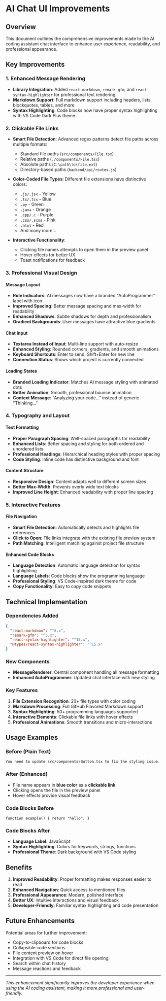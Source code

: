 # AI Chat UI Improvements

## Overview
This document outlines the comprehensive improvements made to the AI coding assistant chat interface to enhance user experience, readability, and professional appearance.

## Key Improvements

### 1. **Enhanced Message Rendering**
- **Library Integration**: Added `react-markdown`, `remark-gfm`, and `react-syntax-highlighter` for professional text rendering
- **Markdown Support**: Full markdown support including headers, lists, blockquotes, tables, and more
- **Syntax Highlighting**: Code blocks now have proper syntax highlighting with VS Code Dark Plus theme

### 2. **Clickable File Links**
- **Smart File Detection**: Advanced regex patterns detect file paths across multiple formats:
  - Standard file paths (`src/components/File.tsx`)
  - Relative paths (`./components/File.tsx`)
  - Absolute paths (`C:\path\to\file.ext`)
  - Directory-based paths (`backend/api/routes.js`)

- **Color-Coded File Types**: Different file extensions have distinctive colors:
  - `.js/.jsx` - Yellow
  - `.ts/.tsx` - Blue
  - `.py` - Green
  - `.java` - Orange
  - `.cpp/.c` - Purple
  - `.css/.scss` - Pink
  - `.html` - Red
  - And many more...

- **Interactive Functionality**: 
  - Clicking file names attempts to open them in the preview panel
  - Hover effects for better UX
  - Toast notifications for feedback

### 3. **Professional Visual Design**

#### Message Layout
- **Role Indicators**: AI messages now have a branded "AutoProgrammer" label with icon
- **Improved Spacing**: Better message spacing and max-width for readability
- **Enhanced Shadows**: Subtle shadows for depth and professionalism
- **Gradient Backgrounds**: User messages have attractive blue gradients

#### Chat Input
- **Textarea Instead of Input**: Multi-line support with auto-resize
- **Enhanced Styling**: Rounded corners, gradients, and smooth animations
- **Keyboard Shortcuts**: Enter to send, Shift+Enter for new line
- **Connection Status**: Shows which project is currently connected

#### Loading States
- **Branded Loading Indicator**: Matches AI message styling with animated dots
- **Better Animation**: Smooth, professional bounce animation
- **Context Message**: "Analyzing your code..." instead of generic "Thinking..."

### 4. **Typography and Layout**

#### Text Formatting
- **Proper Paragraph Spacing**: Well-spaced paragraphs for readability
- **Enhanced Lists**: Better spacing and styling for both ordered and unordered lists
- **Professional Headings**: Hierarchical heading styles with proper spacing
- **Code Styling**: Inline code has distinctive background and font

#### Content Structure
- **Responsive Design**: Content adapts well to different screen sizes
- **Better Max-Width**: Prevents overly wide text blocks
- **Improved Line Height**: Enhanced readability with proper line spacing

### 5. **Interactive Features**

#### File Navigation
- **Smart File Detection**: Automatically detects and highlights file references
- **Click to Open**: File links integrate with the existing file preview system
- **Path Matching**: Intelligent matching against project file structure

#### Enhanced Code Blocks
- **Language Detection**: Automatic language detection for syntax highlighting
- **Language Labels**: Code blocks show the programming language
- **Professional Styling**: VS Code-inspired dark theme for code
- **Copy Functionality**: Easy to copy code snippets

## Technical Implementation

### Dependencies Added
```json
{
  "react-markdown": "^8.x",
  "remark-gfm": "^3.x", 
  "react-syntax-highlighter": "^15.x",
  "@types/react-syntax-highlighter": "^15.x"
}
```

### New Components
- **MessageRenderer**: Central component handling all message formatting
- **Enhanced AutoProgrammer**: Updated chat interface with new styling

### Key Features
1. **File Extension Recognition**: 20+ file types with color coding
2. **Markdown Processing**: Full GitHub Flavored Markdown support
3. **Syntax Highlighting**: 50+ programming languages supported
4. **Interactive Elements**: Clickable file links with hover effects
5. **Professional Animations**: Smooth transitions and micro-interactions

## Usage Examples

### Before (Plain Text)
```
You need to update src/components/Button.tsx to fix the styling issue.
```

### After (Enhanced)
- File name appears in **blue color** as a **clickable link**
- Clicking opens the file in the preview panel
- Hover effects provide visual feedback

### Code Blocks Before
```
function example() { return "hello"; }
```

### Code Blocks After
- **Language Label**: JavaScript
- **Syntax Highlighting**: Colors for keywords, strings, functions
- **Professional Theme**: Dark background with VS Code styling

## Benefits

1. **Improved Readability**: Proper formatting makes responses easier to read
2. **Enhanced Navigation**: Quick access to mentioned files
3. **Professional Appearance**: Modern, polished interface
4. **Better UX**: Intuitive interactions and visual feedback
5. **Developer-Friendly**: Familiar syntax highlighting and code presentation

## Future Enhancements

Potential areas for further improvement:
- Copy-to-clipboard for code blocks
- Collapsible code sections
- File content preview on hover
- Integration with VS Code for direct file opening
- Search within chat history
- Message reactions and feedback

---

*This enhancement significantly improves the developer experience when using the AI coding assistant, making it more professional and user-friendly.*
